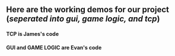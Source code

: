 ## Here are the working demos for our project (*seperated into gui, game logic, and tcp*)
#### TCP is James's code
#### GUI and GAME LOGIC are Evan's code
